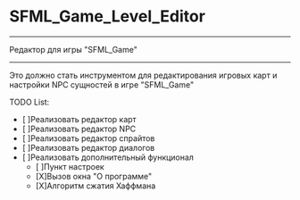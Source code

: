 # SFML_Game_Level_Editor
____
Редактор для игры "SFML_Game"
____
Это должно стать инструментом для редактирования игровых карт и настройки NPC сущностей в игре "SFML_Game"    
    
TODO List:    
 - [ ]Реализовать редактор карт    
 - [ ]Реализовать редактор NPC    
 - [ ]Реализовать редактор спрайтов    
 - [ ]Реализовать редактор диалогов    
 - [ ]Реализовать дополнительный функционал    
    - [ ]Пункт настроек    
    - [X]Вызов окна "О программе"    
    - [X]Алгоритм сжатия Хаффмана    
